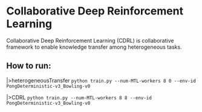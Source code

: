 # Collaborative Deep Reinforcement Learning

Collaborative Deep Reinforcement Learning (CDRL) is collaborative framework to enable knowledge transfer among heterogeneous tasks.

## How to run:
|>heterogeneousTransfer
```python train.py --num-MTL-workers 8 0 --env-id PongDeterministic-v3_Bowling-v0```

|>CDRL
```python train.py --num-MTL-workers 8 8 --env-id PongDeterministic-v3_Bowling-v0```

